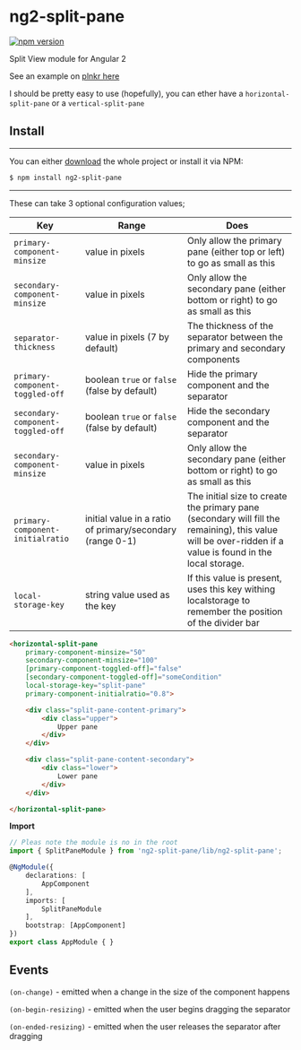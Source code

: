 # ng2-split-pane

[![npm version](https://badge.fury.io/js/ng2-split-pane.svg)](https://www.npmjs.com/package/ng2-split-panehttps://badge.fury.io/js/ng2-split-pane.sv://plnkr.co/bxgcK29PNl9lexw6z6Ym)

Split View module for Angular 2

See an example on [plnkr here](https://plnkr.co/bxgcK29PNl9lexw6z6Ym)

I should be pretty easy to use (hopefully), you can ether have a `horizontal-split-pane` or a `vertical-split-pane`

## Install
-------
You can either [download](https://github.com/wannabegeek/ng2-split-pane/archive/master.zip)
the whole project or install it via NPM:

```bash
$ npm install ng2-split-pane
```
-------

These can take 3 optional configuration values;

Key | Range | Does
--- | --- | ---
`primary-component-minsize` | value in pixels | Only allow the primary pane (either top or left) to go as small as this
`secondary-component-minsize` | value in pixels | Only allow the secondary pane (either bottom or right) to go as small as this
`separator-thickness` | value in pixels (7 by default) | The thickness of the separator between the primary and secondary components
`primary-component-toggled-off` | boolean `true` or `false` (false by default) | Hide the primary component and the separator
`secondary-component-toggled-off` | boolean `true` or `false` (false by default) | Hide the secondary component and the separator
`secondary-component-minsize` | value in pixels | Only allow the secondary pane (either bottom or right) to go as small as this
`primary-component-initialratio` | initial value in a ratio of primary/secondary (range 0-1) | The initial size to create the primary pane (secondary will fill the remaining), this value will be over-ridden if a value is found in the local storage.
`local-storage-key` | string value used as the key  | If this value is present, uses this key withing localstorage to remember the position of the divider bar


```html
<horizontal-split-pane
    primary-component-minsize="50"
    secondary-component-minsize="100"
    [primary-component-toggled-off]="false"
    [secondary-component-toggled-off]="someCondition"
    local-storage-key="split-pane"
    primary-component-initialratio="0.8">

    <div class="split-pane-content-primary">
        <div class="upper">
            Upper pane
        </div>
    </div>

    <div class="split-pane-content-secondary">
        <div class="lower">
            Lower pane
        </div>
    </div>

</horizontal-split-pane>

```
**Import**
```typescript
// Pleas note the module is no in the root
import { SplitPaneModule } from 'ng2-split-pane/lib/ng2-split-pane';

@NgModule({
    declarations: [
        AppComponent
    ],
    imports: [
        SplitPaneModule
    ],
    bootstrap: [AppComponent]
})
export class AppModule { }
```


## Events

`(on-change)` - emitted when a change in the size of the component happens

`(on-begin-resizing)` - emitted when the user begins dragging the separator

`(on-ended-resizing)` - emitted when the user releases the separator after dragging

